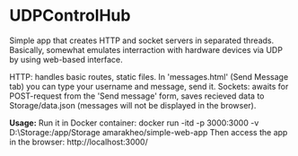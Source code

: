 # UDPControlHub

Simple app that creates HTTP and socket servers in separated threads. 
Basically, somewhat emulates interraction with hardware devices via UDP by using web-based interface.

HTTP: handles basic routes, static files. In 'messages.html' (Send Message tab) you can type your username and message, send it.
Sockets: awaits for POST-request from the 'Send message' form, saves recieved data to Storage/data.json (messages will not be displayed in the browser).

**Usage:**
Run it in Docker container: docker run -itd -p 3000:3000 -v D:\Storage:/app/Storage  amarakheo/simple-web-app
Then access the app in the browser: http://localhost:3000/
